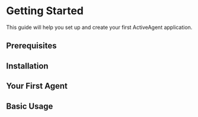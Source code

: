 # Getting Started

This guide will help you set up and create your first ActiveAgent application.

## Prerequisites

## Installation

## Your First Agent

## Basic Usage